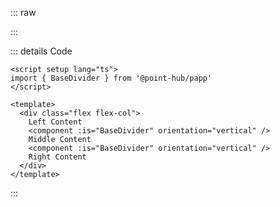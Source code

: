 ::: raw

<DividerVertical />

:::

::: details Code

```vue
<script setup lang="ts">
import { BaseDivider } from '@point-hub/papp'
</script>

<template>
  <div class="flex flex-col">
    Left Content
    <component :is="BaseDivider" orientation="vertical" />
    Middle Content
    <component :is="BaseDivider" orientation="vertical" />
    Right Content
  </div>
</template>
```

:::
